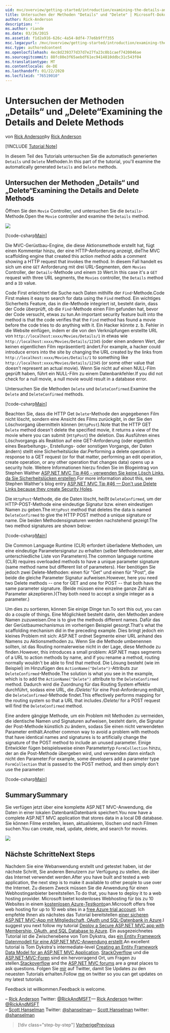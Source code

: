 ```yaml
---
uid: mvc/overview/getting-started/introduction/examining-the-details-and-delete-methods
title: Untersuchen der Methoden "Details" und "Delete" | Microsoft-Dokumentation
author: Rick-Anderson
description: ''
ms.author: riande
ms.date: 03/26/2015
ms.assetid: f1d2a916-626c-4a54-8df4-77e6b9fff355
msc.legacyurl: /mvc/overview/getting-started/introduction/examining-the-details-and-delete-methods
msc.type: authoredcontent
ms.openlocfilehash: 4ec8d239377d37d7e27fa23c0b1caef7420046ae
ms.sourcegitcommit: 88fc80e3f65aebdf61ec9414810ddbc31c543f04
ms.translationtype: MT
ms.contentlocale: de-DE
ms.lasthandoff: 01/22/2020
ms.locfileid: "76519010"
---
```

# <a name="examining-the-details-and-delete-methods"></a><span data-ttu-id="44245-102">Untersuchen der Methoden „Details“ und „Delete“</span><span class="sxs-lookup"><span data-stu-id="44245-102">Examining the Details and Delete Methods</span></span>

<span data-ttu-id="44245-103">von [Rick Anderson]((https://twitter.com/RickAndMSFT))</span><span class="sxs-lookup"><span data-stu-id="44245-103">by [Rick Anderson]((https://twitter.com/RickAndMSFT))</span></span>

[!INCLUDE [Tutorial Note](index.md)]

<span data-ttu-id="44245-104">In diesem Teil des Tutorials untersuchen Sie die automatisch generierten `Details` und `Delete` Methoden.</span><span class="sxs-lookup"><span data-stu-id="44245-104">In this part of the tutorial, you'll examine the automatically generated `Details` and `Delete` methods.</span></span>

## <a name="examining-the-details-and-delete-methods"></a><span data-ttu-id="44245-105">Untersuchen der Methoden „Details“ und „Delete“</span><span class="sxs-lookup"><span data-stu-id="44245-105">Examining the Details and Delete Methods</span></span>

<span data-ttu-id="44245-106">Öffnen Sie den `Movie` Controller, und untersuchen Sie die `Details`-Methode.</span><span class="sxs-lookup"><span data-stu-id="44245-106">Open the `Movie` controller and examine the `Details` method.</span></span>

![](examining-the-details-and-delete-methods/_static/image1.png)

[!code-csharp[Main](examining-the-details-and-delete-methods/samples/sample1.cs)]

<span data-ttu-id="44245-107">Die MVC-Gerüstbau-Engine, die diese Aktionsmethode erstellt hat, fügt einen Kommentar hinzu, der eine HTTP-Anforderung anzeigt, die</span><span class="sxs-lookup"><span data-stu-id="44245-107">The MVC scaffolding engine that created this action method adds a comment showing a HTTP request that invokes the method.</span></span> <span data-ttu-id="44245-108">In diesem Fall handelt es sich um eine `GET` Anforderung mit drei URL-Segmenten, dem `Movies` Controller, der `Details`-Methode und einem `ID` Wert.</span><span class="sxs-lookup"><span data-stu-id="44245-108">In this case it's a `GET` request with three URL segments, the `Movies` controller, the `Details` method and a `ID` value.</span></span>

<span data-ttu-id="44245-109">Code First erleichtert die Suche nach Daten mithilfe der `Find`-Methode.</span><span class="sxs-lookup"><span data-stu-id="44245-109">Code First makes it easy to search for data using the `Find` method.</span></span> <span data-ttu-id="44245-110">Ein wichtiges Sicherheits Feature, das in die-Methode integriert ist, besteht darin, dass der Code überprüft, ob die `Find`-Methode einen Film gefunden hat, bevor der Code versucht, etwas zu tun.</span><span class="sxs-lookup"><span data-stu-id="44245-110">An important security feature built into the method is that the code verifies that the `Find` method has found a movie before the code tries to do anything with it.</span></span> <span data-ttu-id="44245-111">Ein Hacker könnte z. b. Fehler in die Website einfügen, indem er die von den Verknüpfungen erstellte URL von `http://localhost:xxxx/Movies/Details/1` in etwas wie `http://localhost:xxxx/Movies/Details/12345` (oder einen anderen Wert, der keinen eigentlichen Film repräsentiert) ändert.</span><span class="sxs-lookup"><span data-stu-id="44245-111">For example, a hacker could introduce errors into the site by changing the URL created by the links from `http://localhost:xxxx/Movies/Details/1` to something like `http://localhost:xxxx/Movies/Details/12345` (or some other value that doesn't represent an actual movie).</span></span> <span data-ttu-id="44245-112">Wenn Sie nicht auf einen NULL-Film geprüft haben, führt ein NULL-Film zu einem Datenbankfehler.</span><span class="sxs-lookup"><span data-stu-id="44245-112">If you did not check for a null movie, a null movie would result in a database error.</span></span>

<span data-ttu-id="44245-113">Untersuchen Sie die Methoden `Delete` und `DeleteConfirmed`.</span><span class="sxs-lookup"><span data-stu-id="44245-113">Examine the `Delete` and `DeleteConfirmed` methods.</span></span>

[!code-csharp[Main](examining-the-details-and-delete-methods/samples/sample2.cs?highlight=17)]

<span data-ttu-id="44245-114">Beachten Sie, dass die HTTP Get `Delete`-Methode den angegebenen Film nicht löscht, sondern eine Ansicht des Films zurückgibt, in der Sie den Löschvorgang übermitteln können (`HttpPost`).</span><span class="sxs-lookup"><span data-stu-id="44245-114">Note that the HTTP GET `Delete` method doesn't delete the specified movie, it returns a view of the movie where you can submit (`HttpPost`) the deletion.</span></span> <span data-ttu-id="44245-115">Das Ausführen eines Löschvorgangs als Reaktion auf eine GET-Anforderung (oder eigentlich eines Bearbeitungs-, Erstellungs- oder sonstigen Vorgangs, der Daten ändern) stellt eine Sicherheitslücke dar.</span><span class="sxs-lookup"><span data-stu-id="44245-115">Performing a delete operation in response to a GET request (or for that matter, performing an edit operation, create operation, or any other operation that changes data) opens up a security hole.</span></span> <span data-ttu-id="44245-116">Weitere Informationen hierzu finden Sie im Blogeintrag von Stephen Walther [ASP.NET MVC Tip #46 – verwenden Sie keine Lösch Links, da Sie Sicherheitslücken erstellen](http://stephenwalther.com/blog/archive/2009/01/21/asp.net-mvc-tip-46-ndash-donrsquot-use-delete-links-because.aspx).</span><span class="sxs-lookup"><span data-stu-id="44245-116">For more information about this, see Stephen Walther's blog entry [ASP.NET MVC Tip #46 — Don't use Delete Links because they create Security Holes](http://stephenwalther.com/blog/archive/2009/01/21/asp.net-mvc-tip-46-ndash-donrsquot-use-delete-links-because.aspx).</span></span>

<span data-ttu-id="44245-117">Die `HttpPost`-Methode, die die Daten löscht, heißt `DeleteConfirmed`, um der HTTP-POST-Methode eine eindeutige Signatur bzw. einen eindeutigen Namen zu geben.</span><span class="sxs-lookup"><span data-stu-id="44245-117">The `HttpPost` method that deletes the data is named `DeleteConfirmed` to give the HTTP POST method a unique signature or name.</span></span> <span data-ttu-id="44245-118">Die beiden Methodensignaturen werden nachstehend gezeigt:</span><span class="sxs-lookup"><span data-stu-id="44245-118">The two method signatures are shown below:</span></span>

[!code-csharp[Main](examining-the-details-and-delete-methods/samples/sample3.cs)]

<span data-ttu-id="44245-119">Die Common Language Runtime (CLR) erfordert überladene Methoden, um eine eindeutige Parametersignatur zu erhalten (selber Methodenname, aber unterschiedliche Liste von Parametern).</span><span class="sxs-lookup"><span data-stu-id="44245-119">The common language runtime (CLR) requires overloaded methods to have a unique parameter signature (same method name but different list of parameters).</span></span> <span data-ttu-id="44245-120">Hier benötigen Sie jedoch zwei Delete-Methoden: einen für "Get" und einen für "Post", die beide die gleiche Parameter Signatur aufweisen.</span><span class="sxs-lookup"><span data-stu-id="44245-120">However, here you need two Delete methods -- one for GET and one for POST -- that both have the same parameter signature.</span></span> <span data-ttu-id="44245-121">(Beide müssen eine einzelne ganze Zahl als Parameter akzeptieren.)</span><span class="sxs-lookup"><span data-stu-id="44245-121">(They both need to accept a single integer as a parameter.)</span></span>

<span data-ttu-id="44245-122">Um dies zu sortieren, können Sie einige Dinge tun.</span><span class="sxs-lookup"><span data-stu-id="44245-122">To sort this out, you can do a couple of things.</span></span> <span data-ttu-id="44245-123">Eine Möglichkeit besteht darin, den Methoden andere Namen zuzuweisen.</span><span class="sxs-lookup"><span data-stu-id="44245-123">One is to give the methods different names.</span></span> <span data-ttu-id="44245-124">Dafür das der Gerüstbaumechanismus im vorherigen Beispiel gesorgt.</span><span class="sxs-lookup"><span data-stu-id="44245-124">That's what the scaffolding mechanism did in the preceding example.</span></span> <span data-ttu-id="44245-125">Dies bringt jedoch ein kleines Problem mit sich: ASP.NET ordnet Segmente einer URL anhand des Namens zu Aktionsmethoden zu. Wenn Sie die Methode umbenennen sollten, ist das Routing normalerweise nicht in der Lage, diese Methode zu finden.</span><span class="sxs-lookup"><span data-stu-id="44245-125">However, this introduces a small problem: ASP.NET maps segments of a URL to action methods by name, and if you rename a method, routing normally wouldn't be able to find that method.</span></span> <span data-ttu-id="44245-126">Die Lösung besteht (wie im Beispiel) im Hinzufügen des `ActionName("Delete")`-Attributs zur `DeleteConfirmed`-Methode.</span><span class="sxs-lookup"><span data-stu-id="44245-126">The solution is what you see in the example, which is to add the `ActionName("Delete")` attribute to the `DeleteConfirmed` method.</span></span> <span data-ttu-id="44245-127">Dadurch wird die Zuordnung für das Routing System effektiv durchführt, sodass eine URL, die */Delete/* für eine Post-Anforderung enthält, die `DeleteConfirmed`-Methode findet.</span><span class="sxs-lookup"><span data-stu-id="44245-127">This effectively performs mapping for the routing system so that a URL that includes */Delete/* for a POST request will find the `DeleteConfirmed` method.</span></span>

<span data-ttu-id="44245-128">Eine andere gängige Methode, um ein Problem mit Methoden zu vermeiden, die identische Namen und Signaturen aufweisen, besteht darin, die Signatur der Post-Methode künstlich zu ändern, sodass Sie einen nicht verwendeten Parameter enthält.</span><span class="sxs-lookup"><span data-stu-id="44245-128">Another common way to avoid a problem with methods that have identical names and signatures is to artificially change the signature of the POST method to include an unused parameter.</span></span> <span data-ttu-id="44245-129">Einige Entwickler fügen beispielsweise einen Parametertyp `FormCollection` hinzu, der an die Post-Methode übergeben wird, und verwenden dann einfach nicht den Parameter:</span><span class="sxs-lookup"><span data-stu-id="44245-129">For example, some developers add a parameter type `FormCollection` that is passed to the POST method, and then simply don't use the parameter:</span></span>

[!code-csharp[Main](examining-the-details-and-delete-methods/samples/sample4.cs)]

## <a name="summary"></a><span data-ttu-id="44245-130">Summary</span><span class="sxs-lookup"><span data-stu-id="44245-130">Summary</span></span>

<span data-ttu-id="44245-131">Sie verfügen jetzt über eine komplette ASP.NET MVC-Anwendung, die Daten in einer lokalen DatenbankDatenbank speichert.</span><span class="sxs-lookup"><span data-stu-id="44245-131">You now have a complete ASP.NET MVC application that stores data in a local DB database.</span></span> <span data-ttu-id="44245-132">Sie können Filme erstellen, lesen, aktualisieren, löschen und nach Filmen suchen.</span><span class="sxs-lookup"><span data-stu-id="44245-132">You can create, read, update, delete, and search for movies.</span></span>

![](examining-the-details-and-delete-methods/_static/image2.png)

## <a name="next-steps"></a><span data-ttu-id="44245-133">Nächste Schritte</span><span class="sxs-lookup"><span data-stu-id="44245-133">Next Steps</span></span>

<span data-ttu-id="44245-134">Nachdem Sie eine Webanwendung erstellt und getestet haben, ist der nächste Schritt, Sie anderen Benutzern zur Verfügung zu stellen, die über das Internet verwendet werden.</span><span class="sxs-lookup"><span data-stu-id="44245-134">After you have built and tested a web application, the next step is to make it available to other people to use over the Internet.</span></span> <span data-ttu-id="44245-135">Zu diesem Zweck müssen Sie die Anwendung für einen Webhostinganbieter bereitstellen.</span><span class="sxs-lookup"><span data-stu-id="44245-135">To do that, you have to deploy it to a web hosting provider.</span></span> <span data-ttu-id="44245-136">Microsoft bietet kostenloses Webhosting für bis zu 10 Websites in einem [kostenlosen Azure-Testkonto](https://www.windowsazure.com/pricing/free-trial/?WT.mc_id=A443DD604)an.</span><span class="sxs-lookup"><span data-stu-id="44245-136">Microsoft offers free web hosting for up to 10 web sites in a [free Azure trial account](https://www.windowsazure.com/pricing/free-trial/?WT.mc_id=A443DD604).</span></span> <span data-ttu-id="44245-137">Ich empfehle Ihnen als nächstes das Tutorial bereitstellen [einer sicheren ASP.NET MVC-App mit Mitgliedschaft, OAuth und SQL-Datenbank in Azure](https://docs.microsoft.com/aspnet/core/security/authorization/secure-data).</span><span class="sxs-lookup"><span data-stu-id="44245-137">I suggest you next follow my tutorial [Deploy a Secure ASP.NET MVC app with Membership, OAuth, and SQL Database to Azure](https://docs.microsoft.com/aspnet/core/security/authorization/secure-data).</span></span> <span data-ttu-id="44245-138">Ein ausgezeichnetes Tutorial ist die Zwischenebene von Tom Dykstra, das [ein Entity Framework Datenmodell für eine ASP.NET MVC-Anwendung erstellt](../getting-started-with-ef-using-mvc/creating-an-entity-framework-data-model-for-an-asp-net-mvc-application.md).</span><span class="sxs-lookup"><span data-stu-id="44245-138">An excellent tutorial is Tom Dykstra's intermediate-level [Creating an Entity Framework Data Model for an ASP.NET MVC Application](../getting-started-with-ef-using-mvc/creating-an-entity-framework-data-model-for-an-asp-net-mvc-application.md).</span></span> <span data-ttu-id="44245-139">[StackOverflow](http://stackoverflow.com/help) und die [ASP.NET-MVC-Foren](https://forums.asp.net/1146.aspx) sind ein hervorragend Ort, um Fragen zu stellen.</span><span class="sxs-lookup"><span data-stu-id="44245-139">[Stackoverflow](http://stackoverflow.com/help) and the [ASP.NET MVC forums](https://forums.asp.net/1146.aspx) are a great places to ask questions.</span></span> <span data-ttu-id="44245-140">Folgen Sie [mir](https://twitter.com/RickAndMSFT) auf Twitter, damit Sie Updates zu den neuesten Tutorials erhalten.</span><span class="sxs-lookup"><span data-stu-id="44245-140">Follow [me](https://twitter.com/RickAndMSFT) on twitter so you can get updates on my latest tutorials.</span></span>

<span data-ttu-id="44245-141">Feedback ist willkommen.</span><span class="sxs-lookup"><span data-stu-id="44245-141">Feedback is welcome.</span></span>

<span data-ttu-id="44245-142">– [Rick Anderson](https://blogs.msdn.com/rickAndy) Twitter: [@RickAndMSFT](https://twitter.com/RickAndMSFT)</span><span class="sxs-lookup"><span data-stu-id="44245-142">— [Rick Anderson](https://blogs.msdn.com/rickAndy) twitter: [@RickAndMSFT](https://twitter.com/RickAndMSFT)</span></span>  
<span data-ttu-id="44245-143">– [Scott Hanselman](http://www.hanselman.com/blog/) Twitter: [@shanselman](https://twitter.com/shanselman)</span><span class="sxs-lookup"><span data-stu-id="44245-143">— [Scott Hanselman](http://www.hanselman.com/blog/) twitter: [@shanselman](https://twitter.com/shanselman)</span></span>

> [!div class="step-by-step"]
> [<span data-ttu-id="44245-144">Vorherige</span><span class="sxs-lookup"><span data-stu-id="44245-144">Previous</span></span>](adding-validation.md)
